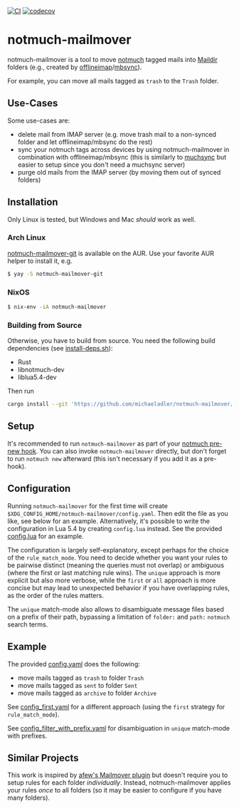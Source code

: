 [![CI](https://github.com/michaeladler/notmuch-mailmover/actions/workflows/ci.yml/badge.svg)](https://github.com/michaeladler/notmuch-mailmover/actions/workflows/ci.yml)
[![codecov](https://codecov.io/gh/michaeladler/notmuch-mailmover/graph/badge.svg?token=6U7O3F51P7)](https://codecov.io/gh/michaeladler/notmuch-mailmover)

# notmuch-mailmover

notmuch-mailmover is a tool to move [notmuch](https://notmuchmail.org/) tagged mails into [Maildir](https://en.wikipedia.org/wiki/Maildir) folders (e.g., created by [offlineimap](https://github.com/OfflineIMAP/offlineimap3)/[mbsync](https://isync.sourceforge.io/)).

For example, you can move all mails tagged as `trash` to the `Trash` folder.

## Use-Cases

Some use-cases are:

* delete mail from IMAP server (e.g. move trash mail to a non-synced folder and let offlineimap/mbsync do the rest)
* sync your notmuch tags across devices by using notmuch-mailmover in combination with offlineimap/mbsync
  (this is similarly to [muchsync](http://www.muchsync.org/) but easier to setup since you don't need a muchsync server)
* purge old mails from the IMAP server (by moving them out of synced folders)

## Installation

Only Linux is tested, but Windows and Mac *should* work as well.

### Arch Linux

[notmuch-mailmover-git](https://aur.archlinux.org/packages/notmuch-mailmover-git) is available on the AUR.
Use your favorite AUR helper to install it, e.g.

```bash
$ yay -S notmuch-mailmover-git
```

### NixOS

```bash
$ nix-env -iA notmuch-mailmover
```

### Building from Source

Otherwise, you have to build from source. You need the following build dependencies (see [install-deps.sh](.ci/install-deps.sh)):

- Rust
- libnotmuch-dev
- liblua5.4-dev

Then run

```bash
cargo install --git 'https://github.com/michaeladler/notmuch-mailmover/'
```

## Setup

It's recommended to run `notmuch-mailmover` as part of your [notmuch pre-new hook](https://notmuch.readthedocs.io/en/latest/man5/notmuch-hooks.html).
You can also invoke `notmuch-mailmover` directly, but don't forget to run `notmuch new` afterward (this isn't necessary if you add it as a pre-hook).

## Configuration

Running `notmuch-mailmover` for the first time will create `$XDG_CONFIG_HOME/notmuch-mailmover/config.yaml`.
Then edit the file as you like, see below for an example.
Alternatively, it's possible to write the configuration in Lua 5.4 by creating `config.lua` instead.
See the provided [config.lua](example/config.lua) for an example.

The configuration is largely self-explanatory, except perhaps for the choice of the `rule_match_mode`.
You need to decide whether you want your rules to be pairwise distinct (meaning the queries must not overlap) or ambiguous (where the first or last matching rule wins).
The `unique` approach is more explicit but also more verbose, while the `first` or `all` approach is more concise but may lead to unexpected behavior if you have overlapping rules, as the order of the rules matters.

The `unique` match-mode also allows to disambiguate message files based on a
prefix of their path, bypassing a limitation of `folder:` and `path:` `notmuch`
search terms.

## Example

The provided [config.yaml](./example/config.yaml) does the following:

* move mails tagged as `trash` to folder `Trash`
* move mails tagged as `sent` to folder `Sent`
* move mails tagged as `archive` to folder `Archive`

See [config_first.yaml](./example/config_first.yaml) for a different approach (using the `first` strategy for `rule_match_mode`).

See [config_filter_with_prefix.yaml](./example/config_filter_with_prefix.yaml)
for disambiguation in `unique` match-mode with prefixes.

## Similar Projects

This work is inspired by [afew's Mailmover plugin](https://github.com/afewmail/afew/blob/master/afew/MailMover.py)
but doesn't require you to setup rules for each folder *individually*. Instead, notmuch-mailmover applies your rules
*once* to all folders (so it may be easier to configure if you have many folders).
